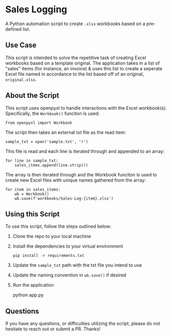 # Sales Logging

A Python automation script to create `.xlsx` workbooks based on a pre-defined list.

## Use Case

This script is intended to solve the repetitive task of creating Excel workbooks based on a template original. The application takes in a list of "sales" items (for instance, an invoice) & uses this list to create a seperate Excel file named in accordance to the list based off of an original, `original.xlsx`.

## About the Script

This script uses openpyxl to handle interactions with the Excel workbook(s). Specifically, the `Workbook()` funciton is used:

    from openpyxl import Workbook

The script then takes an external txt file as the read item:

    sample_txt = open('sample.txt', 'r')

This file is read and each line is iterated through and appended to an array:

    for line in sample_txt:
        sales_items.append(line.strip())

The array is then iterated through and the Workbook funciton is used to create new Excel files with unique names gathered from the array:

    for item in sales_items:
        wb = Workbook()
        wb.save(f'workbooks/Sales-Log-{item}.xlsx')

## Using this Script

To use this script, follow the steps outlined below:

1. Clone the repo to your local machine
2. Install the dependencies to your virtual environment

   `pip install -r requirements.txt`

3. Update the `sample_txt` path with the txt file you intend to use
4. Update the naming convention in `wb.save()` if desired
5. Run the application

   python app.py

## Questions

If you have any questions, or difficulties utilizing the script, please do not hesitate to reach out or submit a PR. Thanks!
